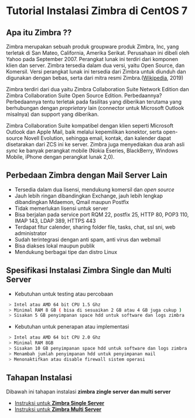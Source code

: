 # Tutorial Instalasi Zimbra di CentOS 7

## Apa itu Zimbra ??

Zimbra merupakan sebuah produk groupware produk Zimbra, Inc, yang terletak di San Mateo, California, Amerika Serikat. Perusahaan ini dibeli oleh Yahoo pada September 2007. Perangkat lunak ini terdiri dari komponen klien dan server. Zimbra tersedia dalam dua versi, yaitu Open Source, dan Komersil. Versi perangkat lunak ini tersedia dari Zimbra untuk diunduh dan digunakan dengan bebas, serta dari mitra resmi Zimbra.([Wikipedia](https://id.wikipedia.org/wiki/Zimbra), 2019)

Zimbra terdiri dari dua yaitu Zimbra Collaboration Suite Network Edition dan Zimbra Collaboration Suite Open Source Edition. Perbedaannya? Perbedaannya tentu terletak pada fasilitas yang diberikan terutama yang berhubungan dengan *proprietary* lain (connector untuk Microsoft Outlook misalnya) dan support yang diberikan.

Zimbra Collaboration Suite kompatibel dengan klien seperti Microsoft Outlook dan Apple Mail, baik melalui kepemilikan konektor, serta open-source Novell Evolution, sehingga email, kontak, dan kalender dapat disetarakan dari ZCS ini ke server. Zimbra juga menyediakan dua arah asli *sync* ke banyak perangkat mobile (Nokia Eseries, BlackBerry, Windows Mobile, iPhone dengan perangkat lunak 2,0).

## Perbedaan Zimbra dengan Mail Server Lain

* Tersedia dalam dua lisensi, mendukung komersil dan *open source*
* Jauh lebih ringan dibandingkan Exchange, jauh lebih lengkap dibandingkan Mdaemon, Qmail maupun Postfix
* Tidak memerlukan lisensi untuk server
* Bisa berjalan pada service port RQM 22, postfix 25, HTTP 80, POP3 110, IMAP 143, LDAP 389, HTTPS 443
* Terdapat fitur calender, sharing folder file, tasks, chat, ssl sni, web administrator
* Sudah terintegrasi dengan anti spam, anti virus dan webmail
* Bisa diakses lokal maupun publik
* Mendukung berbagai tipe dan distro Linux

## Spesifikasi Instalasi Zimbra Single dan Multi Server

* Kebutuhan untuk testing atau percobaan
```bash
 > Intel atau AMD 64 bit CPU 1.5 Ghz
 > Minimal RAM 8 GB ( bisa di sesuaikan 2 GB atau 4 GB juga cukup )
 > Sisakan 5 GB penyimpanan space hdd untuk software dan logs zimbra
```
* Kebutuhan untuk penerapan atau implementasi
```bash 
 > Intel atau AMD 64 bit CPU 2.0 Ghz
 > Minimal RAM 8GB
 > Sisakan 10 GB penyimpanan space hdd untuk software dan logs zimbra
 > Menambah jumlah penyimpanan hdd untuk penyimpanan mail
 > Menonaktifkan atau disable firewall sistem operasi
```

## Tahapan Instalasi

Dibawah ini tahapan instalasi **zimbra zingle server dan multi server** 
- [Instruksi untuk **Zimbra Single Server**](https://github.com/AchmadF22/Tutorial-Zimbra/blob/master/Instalasi-Zimbra.md)
- [Instruksi untuk **Zimbra Multi Server**](https://github.com/AchmadF22/Tutorial-Zimbra/blob/master/Instalasi-Zimbra.md)


